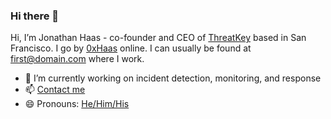 ### Hi there 👋

Hi, I’m Jonathan Haas - co-founder and CEO of [ThreatKey](https://threatkey.com) based in San Francisco. I go by [0xHaas](https://keybase.io/0xHaas) online. I can usually be found at first@domain.com where I work.

- 🔭 I’m currently working on incident detection, monitoring, and response
- 📫 [Contact me](https://0xHaas.com/contact)
- 😄 Pronouns: [He/Him/His](https://pronoun.is/he)
